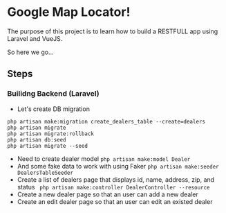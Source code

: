 # Google Map Locator!
The purpose of this project is to learn how to build a RESTFULL app
using Laravel and VueJS.

So here we go...

## Steps

### Builidng Backend (Laravel)
- Let's create DB migration
```
php artisan make:migration create_dealers_table --create=dealers
php artisan migrate
php artisan migrate:rollback
php artisan db:seed
php artisan migrate --seed
```
- Need to create dealer model
```php artisan make:model Dealer```
- And some fake data to work with using Faker
```php artisan make:seeder DealersTableSeeder```
- Create a list of dealers page that displays id, name, address, zip,
   and status
``` php artisan make:controller DealerController --resource```
- Create a new dealer page so that an user can add a new dealer
- Create an edit dealer page so that an user can edit an existed dealer


